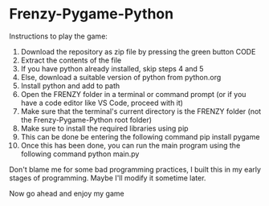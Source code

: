 # Frenzy-Pygame-Python
Instructions to play the game:
1. Download the repository as zip file by pressing the green button CODE
2. Extract the contents of the file
3. If you have python already installed, skip steps 4 and 5
4. Else, download a suitable version of python from python.org
5. Install python and add to path
6. Open the FRENZY folder in a terminal or command prompt (or if you have a code editor like VS Code, proceed with it)
7. Make sure that the terminal's current directory is the FRENZY folder (not the Frenzy-Pygame-Python root folder)
8. Make sure to install the required libraries using pip
9. This can be done be entering the following command
           pip install pygame
10. Once this has been done, you can run the main program using the following command
           python main.py

Don't blame me for some bad programming practices, I built this in my early stages of programming. Maybe I'll modify it sometime later.

Now go ahead and enjoy my game
